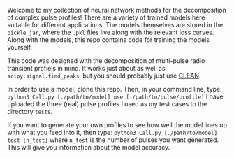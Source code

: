 Welcome to my collection of neural network methods for the decomposition of complex pulse profiles! There are a variety of trained models here suitable for different applications. The models themselves are stored in the `pickle_jar`, where the `.pkl` files live along with the relevant loss curves. Along with the models, this repo contains code for training the models yourself. 

This code was designed with the decomposition of multi-pulse radio transient profiels in mind. It works just about as well as `scipy.signal.find_peaks`, but you should probably just use <a href = "https://iopscience.iop.org/article/10.3847/1538-4357/ad1ce7/meta">CLEAN</a>.

In order to use a model, clone this repo. Then, in your command line, type:
`python3 Call.py [./path/to/model] use [./path/to/pulse/profile]`
I have uploaded the three (real) pulse profiles I used as my test cases to the directory `tests`. 

If you want to generate your own profiles to see how well the model lines up with what you feed into it, then type:
`python3 Call.py [./path/to/model] test [n_test]`
where `n_test` is the number of pulses you want generated. This will give you information about the model accuracy. 
